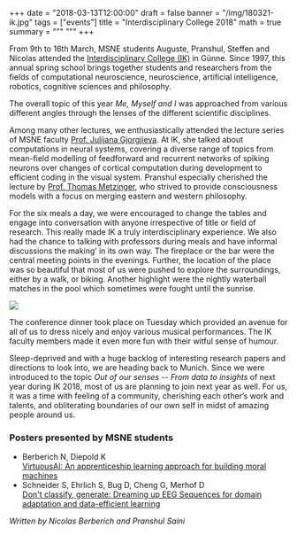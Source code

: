 +++
date = "2018-03-13T12:00:00"
draft = false
banner = "/img/180321-ik.jpg"
tags = ["events"]
title = "Interdisciplinary College 2018"
math = true
summary = """
"""
+++

From 9th to 16th March, MSNE students Auguste, Pranshul, Steffen and Nicolas attended the [Interdisciplinary College (IK)](interdisciplinary-college.de) in Günne.
Since 1997, this annual spring school brings together students and researchers from the fields of computational neuroscience, neuroscience, artificial intelligence, robotics, cognitive sciences and philosophy.

The overall topic of this year *Me, Myself and I* was approached from various different angles through the lenses of the different scientific disciplines.

Among many other lectures, we enthusiastically attended the lecture series of MSNE faculty [Prof. Julijana Gjorgjieva](https://brain.mpg.de/research/computation-in-neural-circuits-group/group-leader.html).
At IK, she talked about computations in neural systems, covering a diverse range of topics from mean-field modelling of feedforward and recurrent networks of spiking neurons over changes of cortical computation during development to efficient coding in the visual system.
Pranshul especially cherished the lecture by [Prof. Thomas Metzinger](https://www.philosophie.fb05.uni-mainz.de/arbeitsbereiche/theoretische/thmetzinger/), who strived to provide consciousness models with a focus on merging eastern and western philosophy.

For the six meals a day, we were encouraged to change the tables and engage into conversation with anyone irrespective of title or field of research. This really made IK a truly interdisciplinary experience. We also had the chance to talking with professors during meals and have informal discussions the making’ in its own way.
The fireplace or the bar were the central meeting points in the evenings. Further, the location of the place was so beautiful that most of us were pushed to explore the surroundings, either by a walk, or biking.
Another highlight were the nightly waterball matches in the pool which sometimes were fought until the sunrise.

![](/img/180321-ik-group.jpg)

The conference dinner took place on Tuesday which provided an avenue for all of us to dress nicely and enjoy various musical performances. The IK faculty members made it even more fun with their witful sense of humour.

Sleep-deprived and with a huge backlog of interesting research papers and directions to look into, we are heading back to Munich. Since we were introduced to the topic *Out of our senses -- From data to insights* of next year during IK 2018, most of us are planning to join next year as well. For us, it was a time with feeling of a community, cherishing each other’s work and talents, and obliterating boundaries of our own self in midst of amazing people around us.  

### Posters presented by MSNE students

- Berberich N, Diepold K</br>
[VirtuousAI: An apprenticeship learning approach for building moral machines](http://virtuousai.com)
- Schneider S, Ehrlich S, Bug D, Cheng G, Merhof D</br>
[Don't classify, generate: Dreaming up EEG Sequences for domain adaptation and data-efficient learning](#)

*Written by Nicolas Berberich and Pranshul Saini*
